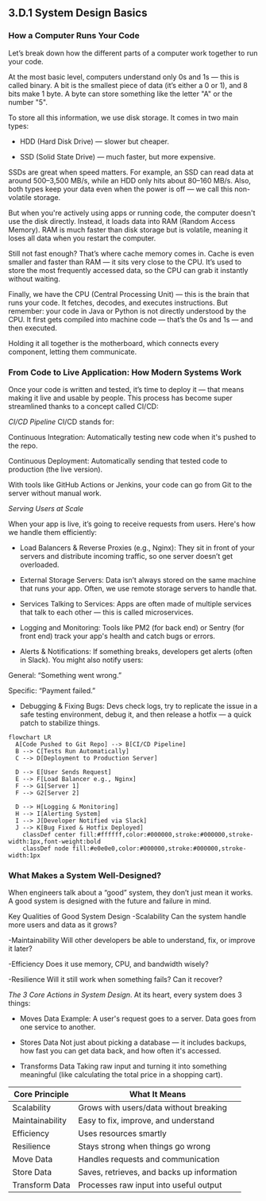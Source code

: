 ## 3.D.1 System Design Basics ##

### How a Computer Runs Your Code ###

Let’s break down how the different parts of a computer work together to run your code.

At the most basic level, computers understand only 0s and 1s — this is called binary. A bit is the smallest piece of data (it’s either a 0 or 1), and 8 bits make 1 byte. A byte can store something like the letter "A" or the number "5".

To store all this information, we use disk storage. It comes in two main types:

- HDD (Hard Disk Drive) — slower but cheaper.

- SSD (Solid State Drive) — much faster, but more expensive.

SSDs are great when speed matters. For example, an SSD can read data at around 500–3,500 MB/s, while an HDD only hits about 80–160 MB/s. Also, both types keep your data even when the power is off — we call this non-volatile storage.

But when you're actively using apps or running code, the computer doesn't use the disk directly. Instead, it loads data into RAM (Random Access Memory). RAM is much faster than disk storage but is volatile, meaning it loses all data when you restart the computer.

Still not fast enough? That’s where cache memory comes in. Cache is even smaller and faster than RAM — it sits very close to the CPU. It’s used to store the most frequently accessed data, so the CPU can grab it instantly without waiting.

Finally, we have the CPU (Central Processing Unit) — this is the brain that runs your code. It fetches, decodes, and executes instructions. But remember: your code in Java or Python is not directly understood by the CPU. It first gets compiled into machine code — that’s the 0s and 1s — and then executed.

Holding it all together is the motherboard, which connects every component, letting them communicate.

### From Code to Live Application: How Modern Systems Work ###

Once your code is written and tested, it’s time to deploy it — that means making it live and usable by people. This process has become super streamlined thanks to a concept called CI/CD:

*CI/CD Pipeline*
CI/CD stands for:

Continuous Integration: Automatically testing new code when it's pushed to the repo.

Continuous Deployment: Automatically sending that tested code to production (the live version).

With tools like GitHub Actions or Jenkins, your code can go from Git to the server without manual work.

*Serving Users at Scale*

When your app is live, it’s going to receive requests from users. Here's how we handle them efficiently:

- Load Balancers & Reverse Proxies (e.g., Nginx):
They sit in front of your servers and distribute incoming traffic, so one server doesn’t get overloaded.

- External Storage Servers:
Data isn’t always stored on the same machine that runs your app. Often, we use remote storage servers to handle that.

- Services Talking to Services:
Apps are often made of multiple services that talk to each other — this is called microservices.

- Logging and Monitoring:
Tools like PM2 (for back end) or Sentry (for front end) track your app's health and catch bugs or errors.

- Alerts & Notifications:
If something breaks, developers get alerts (often in Slack). You might also notify users:

General: “Something went wrong.”

Specific: “Payment failed.”

- Debugging & Fixing Bugs:
Devs check logs, try to replicate the issue in a safe testing environment, debug it, and then release a hotfix — a quick patch to stabilize things.

```mermaid 
flowchart LR
  A[Code Pushed to Git Repo] --> B[CI/CD Pipeline]
  B --> C[Tests Run Automatically]
  C --> D[Deployment to Production Server]

  D --> E[User Sends Request]
  E --> F[Load Balancer e.g., Nginx]
  F --> G1[Server 1]
  F --> G2[Server 2]

  D --> H[Logging & Monitoring]
  H --> I[Alerting System]
  I --> J[Developer Notified via Slack]
  J --> K[Bug Fixed & Hotfix Deployed]
    classDef center fill:#ffffff,color:#000000,stroke:#000000,stroke-width:1px,font-weight:bold
    classDef node fill:#e0e0e0,color:#000000,stroke:#000000,stroke-width:1px
```

### What Makes a System Well-Designed? ###
When engineers talk about a “good” system, they don’t just mean it works. A good system is designed with the future and failure in mind.

Key Qualities of Good System Design
-Scalability
Can the system handle more users and data as it grows?

-Maintainability
Will other developers be able to understand, fix, or improve it later?

-Efficiency
Does it use memory, CPU, and bandwidth wisely?

-Resilience
Will it still work when something fails? Can it recover?

*The 3 Core Actions in System Design*. At its heart, every system does 3 things:

- Moves Data
Example: A user's request goes to a server. Data goes from one service to another.

- Stores Data
Not just about picking a database — it includes backups, how fast you can get data back, and how often it's accessed.

- Transforms Data
Taking raw input and turning it into something meaningful (like calculating the total price in a shopping cart).


| Core Principle  | What It Means                              |
| --------------- | ------------------------------------------ |
| Scalability     | Grows with users/data without breaking     |
| Maintainability | Easy to fix, improve, and understand       |
| Efficiency      | Uses resources smartly                     |
| Resilience      | Stays strong when things go wrong          |
| Move Data       | Handles requests and communication         |
| Store Data      | Saves, retrieves, and backs up information |
| Transform Data  | Processes raw input into useful output     |
